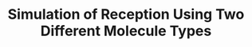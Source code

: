---
advisors:
- Tuna Tuğcu
students:
- name: Neval Tüllük
title: Simulation of Reception Using Two Different Molecule Types
type: project
---